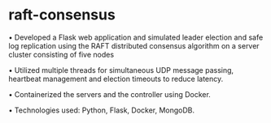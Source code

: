 # raft-consensus

• Developed a Flask web application and simulated leader election and safe log replication using the RAFT distributed consensus algorithm on a server cluster consisting of five nodes

• Utilized multiple threads for simultaneous UDP message passing, heartbeat management and election timeouts to reduce latency.

• Containerized the servers and the controller using Docker.

• Technologies used: Python, Flask, Docker, MongoDB.
